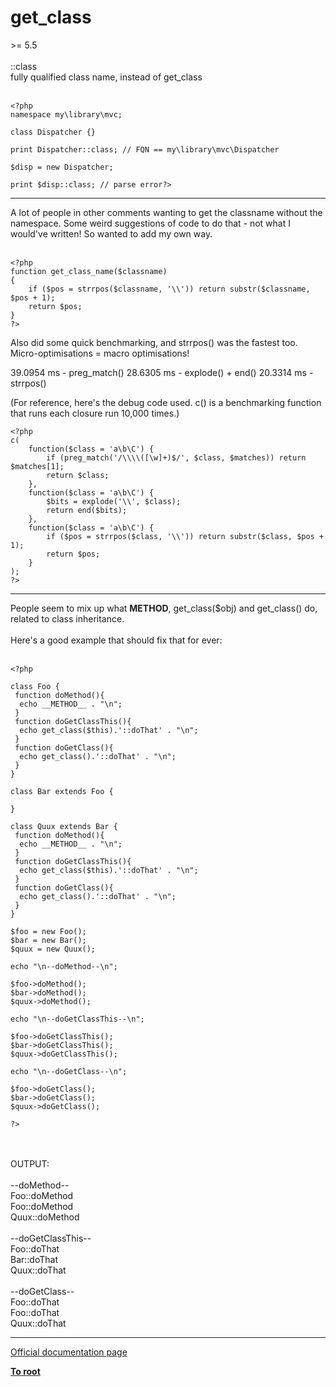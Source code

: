 # get_class



&gt;= 5.5<br><br>::class<br>fully qualified class name, instead of get_class<br><br>

```
<?php
namespace my\library\mvc;

class Dispatcher {}

print Dispatcher::class; // FQN == my\library\mvc\Dispatcher

$disp = new Dispatcher;

print $disp::class; // parse error?>
```
  

---

A lot of people in other comments wanting to get the classname without the namespace. Some weird suggestions of code to do that - not what I would&apos;ve written! So wanted to add my own way.<br><br>

```
<?php
function get_class_name($classname)
{
    if ($pos = strrpos($classname, '\\')) return substr($classname, $pos + 1);
    return $pos;
}
?>
```


Also did some quick benchmarking, and strrpos() was the fastest too. Micro-optimisations = macro optimisations!

39.0954 ms - preg_match()
28.6305 ms - explode() + end()
20.3314 ms - strrpos()

(For reference, here's the debug code used. c() is a benchmarking function that runs each closure run 10,000 times.)



```
<?php
c(
    function($class = 'a\b\C') {
        if (preg_match('/\\\\([\w]+)$/', $class, $matches)) return $matches[1];
        return $class;
    },
    function($class = 'a\b\C') {
        $bits = explode('\\', $class);
        return end($bits);
    },
    function($class = 'a\b\C') {
        if ($pos = strrpos($class, '\\')) return substr($class, $pos + 1);
        return $pos;
    }
);
?>
```
  

---

People seem to mix up what __METHOD__, get_class($obj) and get_class() do, related to class inheritance.<br><br>Here&apos;s a good example that should fix that for ever:<br><br>

```
<?php

class Foo {
 function doMethod(){
  echo __METHOD__ . "\n";
 }
 function doGetClassThis(){
  echo get_class($this).'::doThat' . "\n";
 }
 function doGetClass(){
  echo get_class().'::doThat' . "\n";
 }
}

class Bar extends Foo {

}

class Quux extends Bar {
 function doMethod(){
  echo __METHOD__ . "\n";
 }
 function doGetClassThis(){
  echo get_class($this).'::doThat' . "\n";
 }
 function doGetClass(){
  echo get_class().'::doThat' . "\n";
 }
}

$foo = new Foo();
$bar = new Bar();
$quux = new Quux();

echo "\n--doMethod--\n";

$foo->doMethod();
$bar->doMethod();
$quux->doMethod();

echo "\n--doGetClassThis--\n";

$foo->doGetClassThis();
$bar->doGetClassThis();
$quux->doGetClassThis();

echo "\n--doGetClass--\n";

$foo->doGetClass();
$bar->doGetClass();
$quux->doGetClass();

?>
```
<br><br>OUTPUT:<br><br>--doMethod--<br>Foo::doMethod<br>Foo::doMethod<br>Quux::doMethod<br><br>--doGetClassThis--<br>Foo::doThat<br>Bar::doThat<br>Quux::doThat<br><br>--doGetClass--<br>Foo::doThat<br>Foo::doThat<br>Quux::doThat  

---

[Official documentation page](https://www.php.net/manual/en/function.get-class.php)

**[To root](/README.md)**